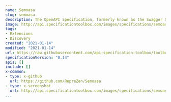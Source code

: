 ```yaml
---
name: Semoasa
slug: semoasa
description: The OpenAPI Specification, formerly known as the Swagger Specification, is a standard, machine-readable format for REST-style API definitions and documentation. Swagger 2.0 introduced vendor extensions, which allow certain objects to have properties named with an x- prefix, with arbitrary or independently specified property values. Vendor extensions were later renamed to specification extensions in OpenAPI 2.0 and 3.0.
image: http://api.specificationtoolbox.com/images/specifications/semoasa.png
tags:
- Extensions
- Discovery
created: "2021-01-14"
modified: "2021-01-14"
url: https://raw.githubusercontent.com/api-specification-toolbox/toolbox/main/_specifications/semoasa.md
specificationVersion: "0.14"
apis: []
include: []
x-common:
- type: x-github
  url: https://github.com/RepreZen/Semoasa
- type: x-screenshot
  url: http://api.specificationtoolbox.com/images/specifications/semoasa.png
...
```


